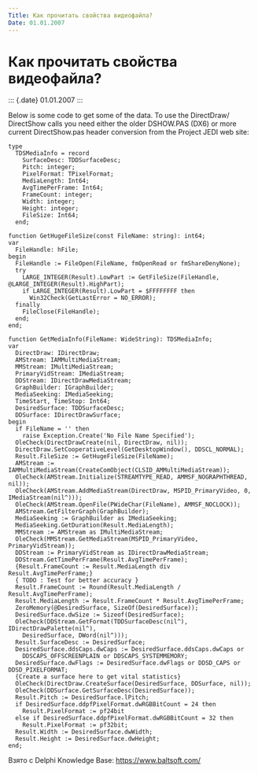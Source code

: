 ```yaml
---
Title: Как прочитать свойства видеофайла?
Date: 01.01.2007
---
```



Как прочитать свойства видеофайла?
==================================

::: {.date}
01.01.2007
:::

Below is some code to get some of the data. To use the DirectDraw/
DirectShow calls you need either the older DSHOW.PAS (DX6) or more
current DirectShow.pas header conversion from the Project JEDI web site:

    type
      TDSMediaInfo = record
        SurfaceDesc: TDDSurfaceDesc;
        Pitch: integer;
        PixelFormat: TPixelFormat;
        MediaLength: Int64;
        AvgTimePerFrame: Int64;
        FrameCount: integer;
        Width: integer;
        Height: integer;
        FileSize: Int64;
      end;
     
    function GetHugeFileSize(const FileName: string): int64;
    var
      FileHandle: hFile;
    begin
      FileHandle := FileOpen(FileName, fmOpenRead or fmShareDenyNone);
      try
        LARGE_INTEGER(Result).LowPart := GetFileSize(FileHandle, @LARGE_INTEGER(Result).HighPart);
        if LARGE_INTEGER(Result).LowPart = $FFFFFFFF then
          Win32Check(GetLastError = NO_ERROR);
      finally
        FileClose(FileHandle);
      end;
    end;
     
    function GetMediaInfo(FileName: WideString): TDSMediaInfo;
    var
      DirectDraw: IDirectDraw;
      AMStream: IAMMultiMediaStream;
      MMStream: IMultiMediaStream;
      PrimaryVidStream: IMediaStream;
      DDStream: IDirectDrawMediaStream;
      GraphBuilder: IGraphBuilder;
      MediaSeeking: IMediaSeeking;
      TimeStart, TimeStop: Int64;
      DesiredSurface: TDDSurfaceDesc;
      DDSurface: IDirectDrawSurface;
    begin
      if FileName = '' then
        raise Exception.Create('No File Name Specified');
      OleCheck(DirectDrawCreate(nil, DirectDraw, nil));
      DirectDraw.SetCooperativeLevel(GetDesktopWindow(), DDSCL_NORMAL);
      Result.FileSize := GetHugeFileSize(FileName);
      AMStream := IAMMultiMediaStream(CreateComObject(CLSID_AMMultiMediaStream));
      OleCheck(AMStream.Initialize(STREAMTYPE_READ, AMMSF_NOGRAPHTHREAD, nil));
      OleCheck(AMStream.AddMediaStream(DirectDraw, MSPID_PrimaryVideo, 0, IMediaStream(nil^)));
      OleCheck(AMStream.OpenFile(PWideChar(FileName), AMMSF_NOCLOCK));
      AMStream.GetFilterGraph(GraphBuilder);
      MediaSeeking := GraphBuilder as IMediaSeeking;
      MediaSeeking.GetDuration(Result.MediaLength);
      MMStream := AMStream as IMultiMediaStream;
      OleCheck(MMStream.GetMediaStream(MSPID_PrimaryVideo, PrimaryVidStream));
      DDStream := PrimaryVidStream as IDirectDrawMediaStream;
      DDStream.GetTimePerFrame(Result.AvgTimePerFrame);
      {Result.FrameCount := Result.MediaLength div Result.AvgTimePerFrame;}
      { TODO : Test for better accuracy }
      Result.FrameCount := Round(Result.MediaLength / Result.AvgTimePerFrame);
      Result.MediaLength := Result.FrameCount * Result.AvgTimePerFrame;
      ZeroMemory(@DesiredSurface, SizeOf(DesiredSurface));
      DesiredSurface.dwSize := Sizeof(DesiredSurface);
      OleCheck(DDStream.GetFormat(TDDSurfaceDesc(nil^), IDirectDrawPalette(nil^),
        DesiredSurface, DWord(nil^)));
      Result.SurfaceDesc := DesiredSurface;
      DesiredSurface.ddsCaps.dwCaps := DesiredSurface.ddsCaps.dwCaps or
        DDSCAPS_OFFSCREENPLAIN or DDSCAPS_SYSTEMMEMORY;
      DesiredSurface.dwFlags := DesiredSurface.dwFlags or DDSD_CAPS or DDSD_PIXELFORMAT;
      {Create a surface here to get vital statistics}
      OleCheck(DirectDraw.CreateSurface(DesiredSurface, DDSurface, nil));
      OleCheck(DDSurface.GetSurfaceDesc(DesiredSurface));
      Result.Pitch := DesiredSurface.lPitch;
      if DesiredSurface.ddpfPixelFormat.dwRGBBitCount = 24 then
        Result.PixelFormat := pf24bit
      else if DesiredSurface.ddpfPixelFormat.dwRGBBitCount = 32 then
        Result.PixelFormat := pf32bit;
      Result.Width := DesiredSurface.dwWidth;
      Result.Height := DesiredSurface.dwHeight;
    end;

Взято с Delphi Knowledge Base: <https://www.baltsoft.com/>
